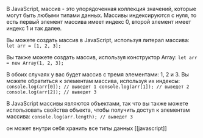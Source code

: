 В JavaScript, массив - это упорядоченная коллекция значений, которые могут быть любыми типами данных. Массивы индексируются с нуля, то есть первый элемент массива имеет индекс 0, второй элемент имеет индекс 1 и так далее.

Вы можете создать массив в JavaScript, используя литерал массива:
`let arr = [1, 2, 3];`

Вы также можете создать массив, используя конструктор Array:
`let arr = new Array(1, 2, 3);`

В обоих случаях у вас будет массив с тремя элементами: 1, 2 и 3. Вы можете обратиться к элементам массива, используя их индексы:
`console.log(arr[0]); // выведет 1 console.log(arr[1]); // выведет 2 console.log(arr[2]); // выведет 3`

В JavaScript массивы являются объектами, так что вы также можете использовать свойства объекта, чтобы получить доступ к элементам массива:
`console.log(arr.length); // выведет 3`

он может внутри себя хранить все типы данных
[[javascript]]
